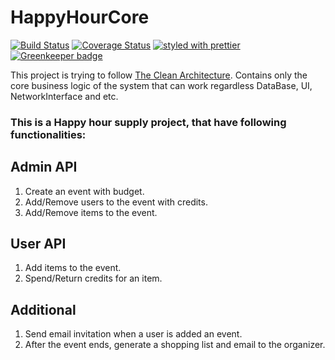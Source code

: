 # HappyHourCore

[![Build Status](https://travis-ci.org/VividKnife/happy-hour-core.svg?branch=master)](https://travis-ci.org/VividKnife/happy-hour-core)
[![Coverage Status](https://coveralls.io/repos/github/VividKnife/happy-hour-core/badge.svg?branch=master)](https://coveralls.io/github/VividKnife/happy-hour-core?branch=master)
[![styled with prettier](https://img.shields.io/badge/styled_with-prettier-ff69b4.svg)](https://github.com/prettier/prettier) [![Greenkeeper badge](https://badges.greenkeeper.io/VividKnife/happy-hour-core.svg)](https://greenkeeper.io/)

This project is trying to follow [The Clean Architecture](http://blog.cleancoder.com/uncle-bob/2012/08/13/the-clean-architecture.html). Contains only the core business logic of the system that can work regardless DataBase, UI, NetworkInterface and etc. 

### This is a Happy hour supply project, that have following functionalities:

## Admin API
1. Create an event with budget.
1. Add/Remove users to the event with credits.
1. Add/Remove items to the event. 
 
## User API
1. Add items to the event.
1. Spend/Return credits for an item. 

## Additional
1. Send email invitation when a user is added an event.
1. After the event ends, generate a shopping list and email to the organizer.
